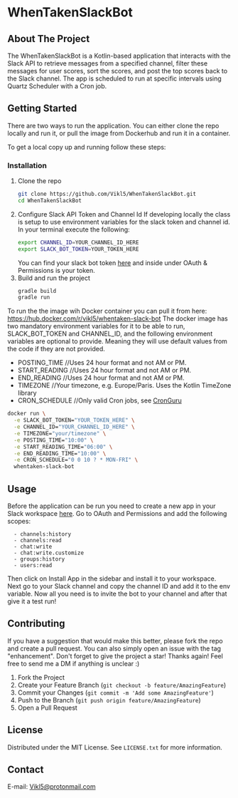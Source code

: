# WhenTakenSlackBot 


<!-- ABOUT THE PROJECT -->
## About The Project
The WhenTakenSlackBot is a Kotlin-based application that interacts with the Slack API to retrieve messages from a specified channel, filter these messages for user scores, sort the scores, and post the top scores back to the Slack channel. The app is scheduled to run at specific intervals using Quartz Scheduler with a Cron job.



<!-- GETTING STARTED -->
## Getting Started
There are two ways to run the application. You can either clone the repo locally and run it, or pull the image from Dockerhub and run it in a container.

To get a local copy up and running follow these steps:

### Installation

1. Clone the repo
   ```sh
   git clone https://github.com/Vikl5/WhenTakenSlackBot.git
   cd WhenTakenSlackBot
   ```
2. Configure Slack API Token and Channel Id
    If developing locally the class is setup to use environment variables for the slack token and channel id.
    In your terminal execute the following:
    ```sh
    export CHANNEL_ID=YOUR_CHANNEL_ID_HERE
    export SLACK_BOT_TOKEN=YOUR_TOKEN_HERE
    ```
    You can find your slack bot token [here](https://api.slack.com/apps/) and inside under OAuth & Permissions is your token.
3. Build and run the project
   ```sh
   gradle build
   gradle run
   ```

To run the the image wih Docker container you can pull it from here: 
https://hub.docker.com/r/vikl5/whentaken-slack-bot
The docker image has two mandatory environment variables for it to be able to run, SLACK_BOT_TOKEN and CHANNEL_ID, and the following environment variables are optional to provide. Meaning they will use default values from the code if they are not provided.

- POSTING_TIME //Uses 24 hour format and not AM or PM.
- START_READING //Uses 24 hour format and not AM or PM.
- END_READING //Uses 24 hour format and not AM or PM.
- TIMEZONE //Your timezone, e.g. Europe/Paris. Uses the Kotlin TimeZone library
- CRON_SCHEDULE //Only valid Cron jobs, see [CronGuru](https://crontab.guru/)
```sh
docker run \
  -e SLACK_BOT_TOKEN="YOUR_TOKEN_HERE" \
  -e CHANNEL_ID="YOUR_CHANNEL_ID_HERE" \
  -e TIMEZONE="your/timezone" \
  -e POSTING_TIME="10:00" \
  -e START_READING_TIME="06:00" \
  -e END_READING_TIME="10:00" \
  -e CRON_SCHEDULE="0 0 10 ? * MON-FRI" \
  whentaken-slack-bot
```
   

<!-- USAGE EXAMPLES -->
## Usage

Before the application can be run you need to create a new app in your Slack workspace [here](https://api.slack.com/apps/).
Go to OAuth and Permissions and add the following scopes:

      - channels:history
      - channels:read
      - chat:write
      - chat:write.customize
      - groups:history
      - users:read
Then click on Install App in the sidebar and install it to your workspace.
Next go to your Slack channel and copy the channel ID and add it to the env variable.
Now all you need is to invite the bot to your channel and after that give it a test run!

<!--Use this space to show useful examples of how a project can be used. Additional screenshots, code examples and demos work well in this space. You may also link to more resources.-->


<!-- CONTRIBUTING -->
## Contributing

If you have a suggestion that would make this better, please fork the repo and create a pull request. You can also simply open an issue with the tag "enhancement".
Don't forget to give the project a star! Thanks again!
Feel free to send me a DM if anything is unclear :) 

1. Fork the Project
2. Create your Feature Branch (`git checkout -b feature/AmazingFeature`)
3. Commit your Changes (`git commit -m 'Add some AmazingFeature'`)
4. Push to the Branch (`git push origin feature/AmazingFeature`)
5. Open a Pull Request



<!-- LICENSE -->
## License

Distributed under the MIT License. See `LICENSE.txt` for more information.




<!-- CONTACT -->
## Contact

E-mail: Vikl5@protonmail.com

